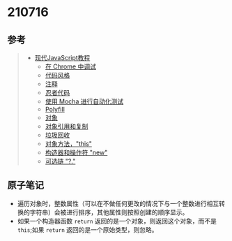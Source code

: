 # 210716

## 参考

> - [现代JavaScript教程](https://zh.javascript.info/)
>   - [在 Chrome 中调试](https://zh.javascript.info/debugging-chrome)
>   - [代码风格](https://zh.javascript.info/coding-style)
>   - [注释](https://zh.javascript.info/comments)
>   - [忍者代码](https://zh.javascript.info/ninja-code)
>   - [使用 Mocha 进行自动化测试](https://zh.javascript.info/testing-mocha)
>   - [Polyfill](https://zh.javascript.info/polyfills)
>   - [对象](https://zh.javascript.info/object)
>   - [对象引用和复制](https://zh.javascript.info/object-copy)
>   - [垃圾回收](https://zh.javascript.info/garbage-collection)
>   - [对象方法，"this"](https://zh.javascript.info/object-methods)
>   - [构造器和操作符 "new"](https://zh.javascript.info/constructor-new)
>   - [可选链 "?."](https://zh.javascript.info/optional-chaining)

## 原子笔记

- 遍历对象时，整数属性（可以在不做任何更改的情况下与一个整数进行相互转换的字符串）会被进行排序，其他属性则按照创建的顺序显示。
- 如果一个构造器函数 `return` 返回的是一个对象，则返回这个对象，而不是 `this`;如果 `return` 返回的是一个原始类型，则忽略。

